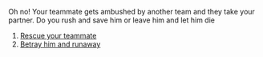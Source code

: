 Oh no! Your teammate gets ambushed by another team and they take your partner. Do you rush and save him or leave him and let him die
1. [Rescue your teammate](die.md)
2. [Betray him and runaway](meet-opponent.md)